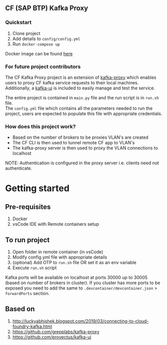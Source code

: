 
## CF (SAP BTP) Kafka Proxy

### Quickstart
1. Clone project
2. Add details to `config/config.yml`
3. Run `docker-compose up`

Docker image can be found [here](https://hub.docker.com/r/register9091/cf-kafka-proxy)

### For future project contributors

The CF Kafka Proxy project is an extension of [kafka-proxy](https://github.com/grepplabs/kafka-proxy) which enables users to proxy CF kafka service requests to their local machines. \
Additionally, a [kafka-ui](https://github.com/provectus/kafka-ui) is included to easily manage and test the service.

The entire project is contained in `main.py` file and the run script is in `run.sh` file. \
The `config.yml` file which contains all the parameters needed to run the project, users are expected to populate this file with appropriate credentials.

### How does this project work?

- Based on the number of brokers to be proxies VLAN's are created
- The CF CLI is then used to tunnel remote CF app to VLAN's
- The kafka-proxy server is then used to proxy the VLAN connections to localhost

NOTE: Authentication is configured in the proxy server i.e. clients need not authenticate.

# Getting started

## Pre-requisites

1. Docker
2. vsCode IDE with Remote containers setup

## To run project

1. Open folder in remote container (in vsCode)
2. Modify config.yml file with appropriate details
3. (optional) Add OTP to `run.sh` file OR set it as an env variable
4. Execute `run.sh` script

Kafka ports will be available on localhost at ports 30000 up to 30005 (based on number of brokers in cluster). 
If you cluster has more ports to be exposed you need to add the same to `.devcontainer/devcontainer.json` > `forwardPorts` section.

## Based on

1. http://luckyabhishek.blogspot.com/2019/03/connecting-to-cloud-foundry-kafka.html
2. https://github.com/grepplabs/kafka-proxy
3. https://github.com/provectus/kafka-ui
